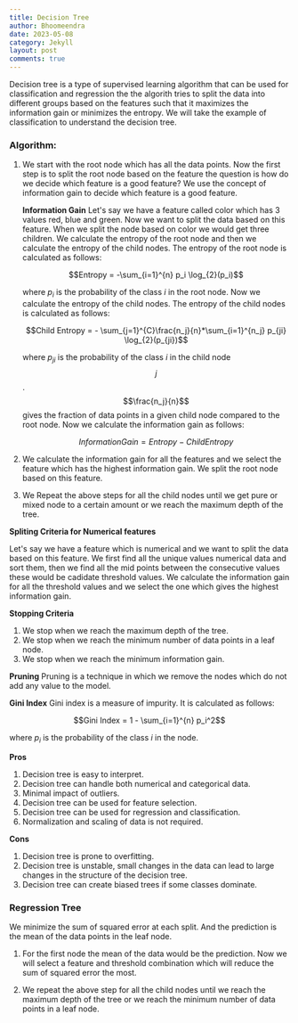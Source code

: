 ```yaml
---
title: Decision Tree
author: Bhoomeendra 
date: 2023-05-08
category: Jekyll
layout: post
comments: true
---
```


<!-- #### What is Decision Tree? -->
Decision tree is a type of supervised learning algorithm that can be used for classification and regression the the algorith tries to split the data into different groups based on the features such that it maximizes the information gain or minimizes the entropy. We will take the example of classification to understand the decision tree.
### Algorithm:

1. We start with the root node which has all the data points. Now the first step is to split the root node based on the feature the question is how do we decide which feature is a good feature? We use the concept of information gain to decide which feature is a good feature.

    __Information Gain__
    Let's say we have a feature called color which has 3 values red, blue and green. Now we want to split the data based on this feature. When we split the node based on color we would get three children. We calculate the entropy of the root node and then we calculate the entropy of the child nodes. The entropy of the root node is calculated as follows:

    $$Entropy = -\sum_{i=1}^{n} p_i \log_{2}(p_i)$$

    where $p_i$ is the probability of the class $i$ in the root node. Now we calculate the entropy of the child nodes. The entropy of the child nodes is calculated as follows:

    $$Child Entropy =   - \sum_{j=1}^{C}\frac{n_j}{n}*\sum_{i=1}^{n_j} p_{ji} \log_{2}(p_{ji})$$

    where $p_{ji}$ is the probability of the class $i$ in the child node $$j$$. $$\frac{n_j}{n}$$ gives the fraction of data points in a given child node compared to the root node. Now we calculate the information gain as follows:

    $$Information Gain = Entropy - Child Entropy$$


2. We calculate the information gain for all the features and we select the feature which has the highest information gain. We split the root node based on this feature.

3. We Repeat the above steps for all the child nodes until we get pure or mixed node to a certain amount or we reach the maximum depth of the tree.

__Spliting Criteria for Numerical features__

Let's say we have a feature which is numerical and we want to split the data based on this feature. We first find all the unique values numerical data and sort them, then we find all the mid points between the consecutive values these would be cadidate threshold values. We calculate the information gain for all the threshold values and we select the one which gives the highest information gain. 

__Stopping Criteria__
1. We stop when we reach the maximum depth of the tree.
2. We stop when we reach the minimum number of data points in a leaf node.
3. We stop when we reach the minimum information gain.

__Pruning__
Pruning is a technique in which we remove the nodes which do not add any value to the model.

__Gini Index__
Gini index is a measure of impurity. It is calculated as follows:

$$Gini Index = 1 - \sum_{i=1}^{n} p_i^2$$

where $p_i$ is the probability of the class $i$ in the node.


__Pros__

1. Decision tree is easy to interpret.
2. Decision tree can handle both numerical and categorical data.
3. Minimal impact of outliers.
4. Decision tree can be used for feature selection.
5. Decision tree can be used for regression and classification.
6. Normalization and scaling of data is not required.


__Cons__

1. Decision tree is prone to overfitting.
2. Decision tree is unstable, small changes in the data can lead to large changes in the structure of the decision tree.
3. Decision tree can create biased trees if some classes dominate.

### Regression Tree
We minimize the sum of squared error at each split. And the prediction is the mean of the data points in the leaf node.

1. For the first node the mean of the data would be the prediction. Now we will select a feature and threshold combination which will reduce the sum of squared error the most.

2. We repeat the above step for all the child nodes until we reach the maximum depth of the tree or we reach the minimum number of data points in a leaf node.

